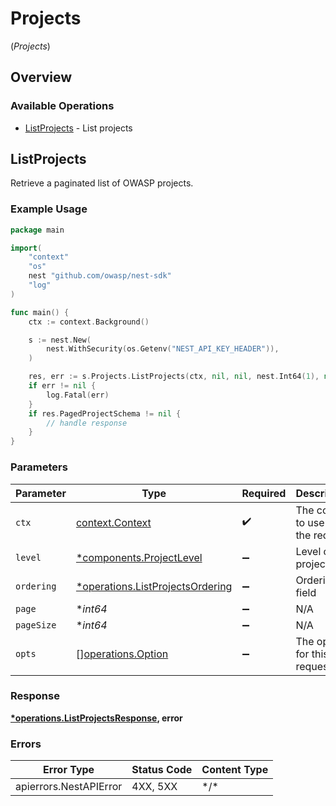 # Projects
(*Projects*)

## Overview

### Available Operations

* [ListProjects](#listprojects) - List projects

## ListProjects

Retrieve a paginated list of OWASP projects.

### Example Usage

<!-- UsageSnippet language="go" operationID="list_projects" method="get" path="/api/v0/projects/" -->
```go
package main

import(
	"context"
	"os"
	nest "github.com/owasp/nest-sdk"
	"log"
)

func main() {
    ctx := context.Background()

    s := nest.New(
        nest.WithSecurity(os.Getenv("NEST_API_KEY_HEADER")),
    )

    res, err := s.Projects.ListProjects(ctx, nil, nil, nest.Int64(1), nil)
    if err != nil {
        log.Fatal(err)
    }
    if res.PagedProjectSchema != nil {
        // handle response
    }
}
```

### Parameters

| Parameter                                                                           | Type                                                                                | Required                                                                            | Description                                                                         |
| ----------------------------------------------------------------------------------- | ----------------------------------------------------------------------------------- | ----------------------------------------------------------------------------------- | ----------------------------------------------------------------------------------- |
| `ctx`                                                                               | [context.Context](https://pkg.go.dev/context#Context)                               | :heavy_check_mark:                                                                  | The context to use for the request.                                                 |
| `level`                                                                             | [*components.ProjectLevel](../../models/components/projectlevel.md)                 | :heavy_minus_sign:                                                                  | Level of the project                                                                |
| `ordering`                                                                          | [*operations.ListProjectsOrdering](../../models/operations/listprojectsordering.md) | :heavy_minus_sign:                                                                  | Ordering field                                                                      |
| `page`                                                                              | **int64*                                                                            | :heavy_minus_sign:                                                                  | N/A                                                                                 |
| `pageSize`                                                                          | **int64*                                                                            | :heavy_minus_sign:                                                                  | N/A                                                                                 |
| `opts`                                                                              | [][operations.Option](../../models/operations/option.md)                            | :heavy_minus_sign:                                                                  | The options for this request.                                                       |

### Response

**[*operations.ListProjectsResponse](../../models/operations/listprojectsresponse.md), error**

### Errors

| Error Type             | Status Code            | Content Type           |
| ---------------------- | ---------------------- | ---------------------- |
| apierrors.NestAPIError | 4XX, 5XX               | \*/\*                  |